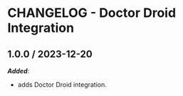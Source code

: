 # CHANGELOG - Doctor Droid Integration

## 1.0.0 / 2023-12-20

***Added***:

* adds Doctor Droid integration.
